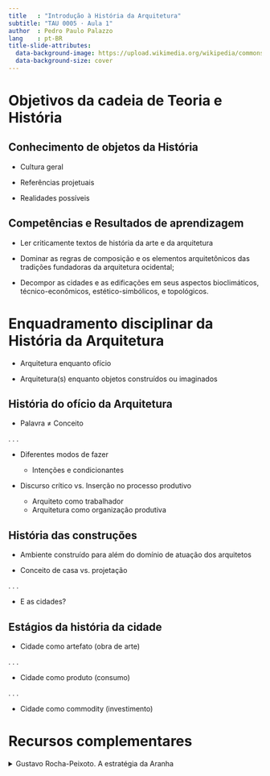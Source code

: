 ```yaml
---
title   : "Introdução à História da Arquitetura"
subtitle: "TAU 0005 · Aula 1"
author  : Pedro Paulo Palazzo
lang    : pt-BR
title-slide-attributes:
  data-background-image: https://upload.wikimedia.org/wikipedia/commons/3/33/Cole_Thomas_The_dream_of_the_architect_210_Sun_Unedited.jpg
  data-background-size: cover
---
```


# Objetivos da cadeia de Teoria e História

## Conhecimento de objetos da História

- Cultura geral

- Referências projetuais

- Realidades possíveis

## Competências e Resultados de aprendizagem

- Ler criticamente textos de história da arte e da arquitetura

- Dominar as regras de composição e os elementos arquitetônicos das
  tradições fundadoras da arquitetura ocidental;

- Decompor as cidades e as edificações em seus aspectos bioclimáticos,
  técnico-econômicos, estético-simbólicos, e topológicos.

# Enquadramento disciplinar da História da Arquitetura

- Arquitetura enquanto ofício

- Arquitetura(s) enquanto objetos construídos ou imaginados

## História do ofício da Arquitetura

- Palavra ≠ Conceito

. . .

- Diferentes modos de fazer
  - Intenções e condicionantes

- Discurso crítico vs. Inserção no processo produtivo
  - Arquiteto como trabalhador
  - Arquitetura como organização produtiva

## História das construções

- Ambiente construído para além do domínio de atuação dos arquitetos

- Conceito de casa vs. projetação

. . .

- E as cidades?

## Estágios da história da cidade

- Cidade como artefato (obra de arte)

. . .

- Cidade como produto (consumo)

. . .

- Cidade como commodity (investimento)


# Recursos complementares

<details>

  <summary>Gustavo Rocha-Peixoto. A estratégia da Aranha</summary>

  <iframe style="text-align: center;" src="https://www.youtube-nocookie.com/embed/YQZGHr9qJoQ" allow="accelerometer; autoplay; encrypted-media; gyroscope; picture-in-picture" allowfullscreen="" width="560" height="315" frameborder="0">

    [Ver no YouTube](https://www.youtube-nocookie.com/embed/YQZGHr9qJoQ)

  </iframe>

</details>
